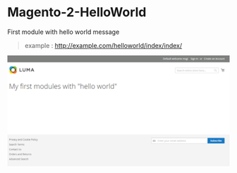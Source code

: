 # Magento-2-HelloWorld
First module with hello world message

> example : http://example.com/helloworld/index/index/

![alt text](https://github.com/JyotiranjanBiswal/Magento-2-HelloWorld/blob/master/helloWorld.png)
